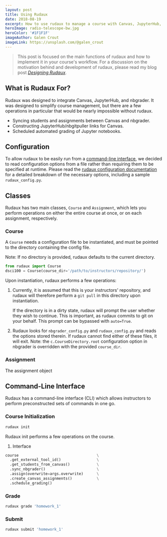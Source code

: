 ```yaml
---
layout: post
title: Using Rudaux
date: 2018-08-19
excerpt: How to use rudaux to manage a course with Canvas, JupyterHub, and nbgrader.
heroImage: radio-telescope-bw.jpg
heroColor: '#1F1F1F'
imageAuthor: Galen Crout
imageLink: https://unsplash.com/@galen_crout
---
```


> This post is focused on the main functions of rudaux and how to implement it in your course's workflow. For a discussion on the motivation behind and development of rudaux, please read my blog post _[Designing Rudaux](designing-rudaux)_.

## What is Rudaux For?

Rudaux was designed to integrate Canvas, JupyterHub, and nbgrader. It was designed to simplify course management, but there are a few operations in particular that would be nearly impossible without rudaux.

- Syncing students and assignments between Canvas and nbgrader.
- Constructing JupyterHub/nbgitpuller links for Canvas.
- Scheduled automated grading of Jupyter notebooks.

<!-- * Find external tool ID in Canvas
* Pull student list from Canvas and sync with nbgrader.
  - Add missing students to nbgrader database
  - Delete students from database that have withdrawn from course.
* Pull assignments from config file.
  - Add assignments to nbgrader database.
* Create student version of assignments with nbgrader assign.
  - Commit these files to the instructors repository & push.
  - Copy the student version to the public student repository.
  - Commit these files to the students repository & push.
* Create assignments in Canvas.
  - Generate urlencoded nbgitpuller links to JupyterHub, referencing the relevant notebook in the public students repository.
* Schedule grading.
  - Add cron jobs to crontab which will initiate autograding at the assignment due date. -->

## Configuration

To allow rudaux to be easily run from a [command-line interface](#command-line-interface), we decided to read configuration options from a file rather than requiring them to be specified at runtime. Please read the [rudaux configuration documentation](https://samhinshaw.github.io/rudaux-docs/config#configuring-rudaux) for a detailed breakdown of the necessary options, including a sample `rudaux_config.py`.

## Classes

Rudaux has two main classes, `Course` and `Assignment`, which lets you perform operations on either the entire course at once, or on each assignment, respectively.

### Course

A `Course` needs a configuration file to be instantiated, and must be pointed to the directory containing the config file.

Note: If no directory is provided, rudaux defaults to the current directory.

```py
from rudaux import Course
dsci100 = Course(course_dir='/path/to/instructors/repository/')
```

Upon instantiation, rudaux performs a few operations:

1. Currently, it is assumed that this is your instructors' repository, and rudaux will therefore perform a `git pull` in this directory upon instantiation.

   If the directory is in a dirty state, rudaux will prompt the user whether they wish to continue. This is important, as rudaux commits to git on your behalf. This prompt can be bypassed with `auto=True`.

2. Rudaux looks for `nbgrader_config.py` and `rudaux_config.py` and reads the options stored therein. If rudaux cannot find either of these files, it will exit. Note: the `c.CourseDirectory.root` configuration option in nbgrader is overridden with the provided `course_dir`.

### Assignment

The assignment object

<h2 id='command-line-interface'>Command-Line Interface</h2>

Rudaux has a command-line interface (CLI) which allows instructors to perform preconstructed sets of commands in one go.

### Course Initialization

```sh
rudaux init
```

Rudaux init performs a few operations on the course.

1. Interface

```py
course                                   \
  .get_external_tool_id()                \
  .get_students_from_canvas()            \
  .sync_nbgrader()                       \
  .assign(overwrite=args.overwrite)      \
  .create_canvas_assignments()           \
  .schedule_grading()
```

### Grade

```sh
rudaux grade 'homework_1'
```

### Submit

```sh
rudaux submit 'homework_1'
```
